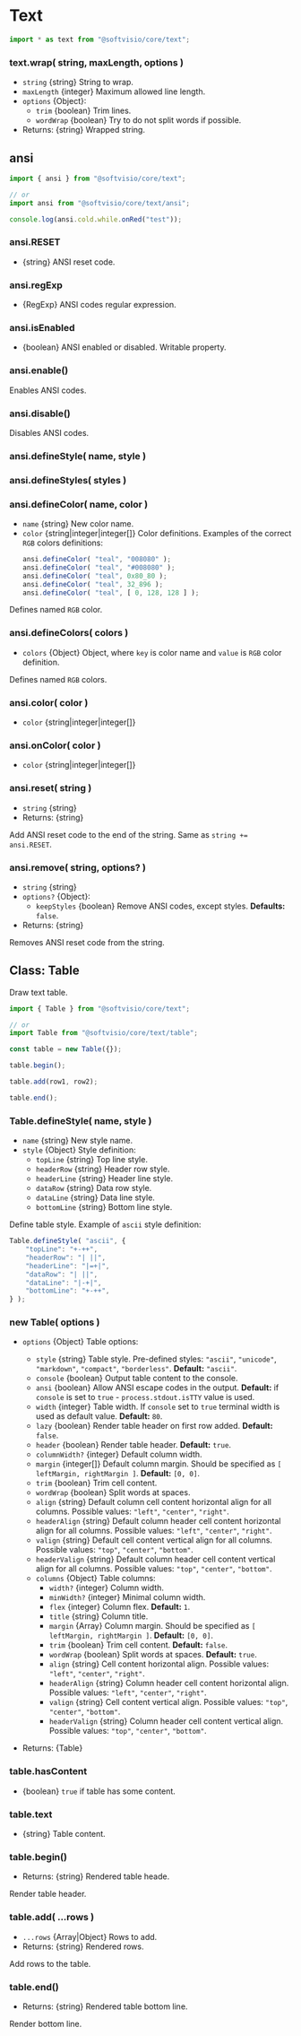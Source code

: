 # Text

```javascript
import * as text from "@softvisio/core/text";
```

### text.wrap( string, maxLength, options )

- `string` {string} String to wrap.
- `maxLength` {integer} Maximum allowed line length.
- `options` {Object}:
    - `trim` {boolean} Trim lines.
    - `wordWrap` {boolean} Try to do not split words if possible.
- Returns: {string} Wrapped string.

## ansi

```javascript
import { ansi } from "@softvisio/core/text";

// or
import ansi from "@softvisio/core/text/ansi";

console.log(ansi.cold.while.onRed("test"));
```

### ansi.RESET

- {string} ANSI reset code.

### ansi.regExp

- {RegExp} ANSI codes regular expression.

### ansi.isEnabled

- {boolean} ANSI enabled or disabled. Writable property.

### ansi.enable()

Enables ANSI codes.

### ansi.disable()

Disables ANSI codes.

### ansi.defineStyle( name, style )

### ansi.defineStyles( styles )

### ansi.defineColor( name, color )

- `name` {string} New color name.
- `color` {string|integer|integer\[]} Color definitions. Examples of the correct `RGB` colors definitions:
    ```javascript
    ansi.defineColor( "teal", "008080" );
    ansi.defineColor( "teal", "#008080" );
    ansi.defineColor( "teal", 0x80_80 );
    ansi.defineColor( "teal", 32_896 );
    ansi.defineColor( "teal", [ 0, 128, 128 ] );
    ```

Defines named `RGB` color.

### ansi.defineColors( colors )

- `colors` {Object} Object, where `key` is color name and `value` is `RGB` color definition.

Defines named `RGB` colors.

### ansi.color( color )

- `color` {string|integer|integer\[]}

### ansi.onColor( color )

- `color` {string|integer|integer\[]}

### ansi.reset( string )

- `string` {string}
- Returns: {string}

Add ANSI reset code to the end of the string. Same as `string += ansi.RESET`.

### ansi.remove( string, options? )

- `string` {string}
- `options?` {Object}:
    - `keepStyles` {boolean} Remove ANSI codes, except styles. **Defaults:** `false`.
- Returns: {string}

Removes ANSI reset code from the string.

## Class: Table

Draw text table.

```javascript
import { Table } from "@softvisio/core/text";

// or
import Table from "@softvisio/core/text/table";

const table = new Table({});

table.begin();

table.add(row1, row2);

table.end();
```

### Table.defineStyle( name, style )

- `name` {string} New style name.
- `style` {Object} Style definition:
    - `topLine` {string} Top line style.
    - `headerRow` {string} Header row style.
    - `headerLine` {string} Header line style.
    - `dataRow` {string} Data row style.
    - `dataLine` {string} Data line style.
    - `bottomLine` {string} Bottom line style.

Define table style. Example of `ascii` style definition:

```javascript
Table.defineStyle( "ascii", {
    "topLine": "+-++",
    "headerRow": "| ||",
    "headerLine": "|=+|",
    "dataRow": "| ||",
    "dataLine": "|-+|",
    "bottomLine": "+-++",
} );
```

### new Table( options )

- `options` {Object} Table options:

    - `style` {string} Table style. Pre-defined styles: `"ascii"`, `"unicode"`, `"markdown"`, `"compact"`, `"borderless"`. **Default:** `"ascii"`.
    - `console` {boolean} Output table content to the console.
    - `ansi` {boolean} Allow ANSI escape codes in the output. **Default:** if `console` is set to `true` - `process.stdout.isTTY` value is used.
    - `width` {integer} Table width. If `console` set to `true` terminal width is used as default value. **Default:** `80`.
    - `lazy` {boolean} Render table header on first row added. **Default:** `false`.
    - `header` {boolean} Render table header. **Default:** `true`.
    - `columnWidth?` {integer} Default column width.
    - `margin` {integer\[]} Default column margin. Should be specified as `[ leftMargin, rightMargin ]`. **Default:** `[0, 0]`.
    - `trim` {boolean} Trim cell content.
    - `wordWrap` {boolean} Split words at spaces.
    - `align` {string} Default column cell content horizontal align for all columns. Possible values: `"left"`, `"center"`, `"right"`.
    - `headerAlign` {string} Default column header cell content horizontal align for all columns. Possible values: `"left"`, `"center"`, `"right"`.
    - `valign` {string} Default cell content vertical align for all columns. Possible values: `"top"`, `"center"`, `"bottom"`.
    - `headerValign` {string} Default column header cell content vertical align for all columns. Possible values: `"top"`, `"center"`, `"bottom"`.
    - `columns` {Object} Table columns:
        - `width?` {integer} Column width.
        - `minWidth?` {integer} Minimal column width.
        - `flex` {integer} Column flex. **Default:** `1`.
        - `title` {string} Column title.
        - `margin` {Array} Column margin. Should be specified as `[ leftMargin, rightMargin ]`. **Default:** `[0, 0]`.
        - `trim` {boolean} Trim cell content. **Default:** `false`.
        - `wordWrap` {boolean} Split words at spaces. **Default:** `true`.
        - `align` {string} Cell content horizontal align. Possible values: `"left"`, `"center"`, `"right"`.
        - `headerAlign` {string} Column header cell content horizontal align. Possible values: `"left"`, `"center"`, `"right"`.
        - `valign` {string} Cell content vertical align. Possible values: `"top"`, `"center"`, `"bottom"`.
        - `headerValign` {string} Column header cell content vertical align. Possible values: `"top"`, `"center"`, `"bottom"`.

- Returns: {Table}

### table.hasContent

- {boolean} `true` if table has some content.

### table.text

- {string} Table content.

### table.begin()

- Returns: {string} Rendered table heade.

Render table header.

### table.add( ...rows )

- `...rows` {Array|Object} Rows to add.
- Returns: {string} Rendered rows.

Add rows to the table.

### table.end()

- Returns: {string} Rendered table bottom line.

Render bottom line.
